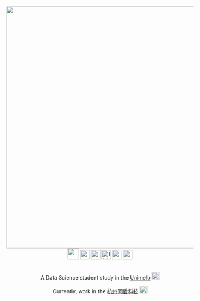 <!-- <p align="left" margin> <img src="https://komarev.com/ghpvc/?username=chuangyu-hscy&label=Profile%20views&color=fd428d&style=badge" alt="chuangyu-hscy" /></p> -->
<!-- title/welcome words -->
<!-- <h1 align='center'> Hello ~ <br /> This is QUZIHAN WU 邬屈子涵</h1>
 -->
<div align='center'><img src="https://capsule-render.vercel.app/api?type=waving&color=E9CDF5&height=150&section=header&text=Hello ~%20 This %is % QUZIHAN %WU %邬屈子涵&fontSize=25&fontColor=666666" width='650' /></div>


<!-- social media links -->
<div align='center'>
  <img width=30 src="https://c.tenor.com/CsqnkjKnojgAAAAi/dm4uz3-foekoe.gif" />
  <a href='https://github.com/QUZIHANWU?tab=projects'><img height=25 src='https://img.shields.io/badge/GitHub-100000?style=for-the-badge&logo=github&logoColor=white' /></a>
  <a href="https://www.instagram.com/marzeguptreetin/" target="_blank"><img height='25' src="https://img.shields.io/badge/-Instagram-%23E4405F?style=for-the-badge&logo=instagram&logoColor=white" target="_blank"></a>
  <a href='https://www.linkedin.cn/injobs/in/%E5%AD%90%E6%B6%B5-%E9%82%AC%E5%B1%88-868463210' alt='rin huang linkedin'><img src='https://img.shields.io/badge/LinkedIn-0077B5?style=for-the-badge&logo=linkedin&logoColor=white' alt='linkedin link' height='25' /></a>
<!--   <a href='https://www.instagram.com/marzeguptreetin/' alt='marzeguptreetin instagram'><img src='https://img.shields.io/badge/Instagram-E4405F?style=for-the-badge&logo=instagram&logoColor=white' alt='instagram' height='25'></a> -->
  <a href = "quzihanwu.0712@gmail.com"><img height='25' src="https://img.shields.io/badge/-Gmail-%23333?style=for-the-badge&logo=gmail&logoColor=white" target="_blank"></a>
  <a href="https://discord.com/channels/@me" target="_blank"><img height='25' src="https://img.shields.io/badge/Discord-7289DA?style=for-the-badge&logo=discord&logoColor=white" target="_blank"></a> 
</div>


<br />
<!-- short description -->
<p align='center'> A Data Science student study in the <a href='https://www.unimelb.edu.au/' alt='unimelb'>Unimelb</a> <img src='https://c.tenor.com/nwE8h9HLqZUAAAAj/flag-country.gif' width=20 /> </p>
<p align='center'> Currently, work in the <a href='https://www.tongdun.cn/?r=pp' alt='杭州同盾科技'>杭州同盾科技</a> <img src='https://tenor.com/V2Sx.gif' width=20 /> </p>
<br />
